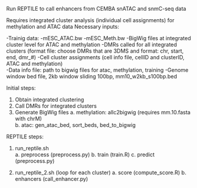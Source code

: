 Run REPTILE to call enhancers from CEMBA snATAC and snmC-seq data

Requires integrated cluster analysis (individual cell assignments) for methylation and ATAC data
Necessary inputs:

-Trainig data:
	-mESC_ATAC.bw
	-mESC_Meth.bw
-BigWig files at integrated cluster level for ATAC and methylation 
-DMRs called for all integrated clusters (format file: choose DMRs that are 3DMS and format: chr, start, end, dmr_#)
-Cell cluster assignments (cell info file, cellID and clusterID, ATAC and methylation)  
-Data info file:
	path to bigwig files for atac, methylation, training 
-Genome window  bed file, 2kb window sliding 100bp,  mm10_w2kb_s100bp.bed 

Initial steps:

1. Obtain integrated clustering
2. Call DMRs for integrated clusters
3. Generate BigWig files
	a. methylation: allc2bigwig (requires mm.10.fasta with chrM)  
	b. atac: gen_atac_bed, sort_beds, bed_to_bigwig

REPTILE steps:


1. run_reptile.sh  
	a. preprocess (preprocess.py)
	b. train (train.R)
	c. predict (preprocess.py)

2. run_reptile_2.sh (loop for each cluster) 
	a. score (compute_score.R)
	b. enhancers (call_enhancer.py) 
